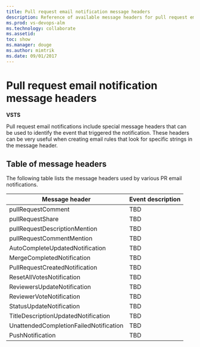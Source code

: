 ```yaml
---
title: Pull request email notification message headers
description: Reference of available message headers for pull request emails in Visual Studio Team Services (VSTS) or Team Foundation Server (TFS)
ms.prod: vs-devops-alm
ms.technology: collaborate
ms.assetid: 
toc: show
ms.manager: douge
ms.author: mimtrik
ms.date: 09/01/2017
---
```




# Pull request email notification message headers

**VSTS**

Pull request email notifications include special message headers that can be used to identify the event that triggered the notification.  These headers can be very useful when creating
email rules that look for specific strings in the message header.  

## Table of message headers  

The following table lists the message headers used by various PR email notifications.  

| Message header | Event description |
|-----------------------|-------------------|
| pullRequestComment | TBD |
| pullRequestShare | TBD |
| pullRequestDescriptionMention | TBD |
| pullRequestCommentMention | TBD |
| AutoCompleteUpdatedNotification | TBD |
| MergeCompletedNotification | TBD |
| PullRequestCreatedNotification | TBD |
| ResetAllVotesNotification | TBD |
| ReviewersUpdateNotification | TBD |
| ReviewerVoteNotification | TBD |
| StatusUpdateNotification | TBD |
| TitleDescriptionUpdatedNotification  | TBD |
| UnattendedCompletionFailedNotification  | TBD |
| PushNotification  | TBD |
